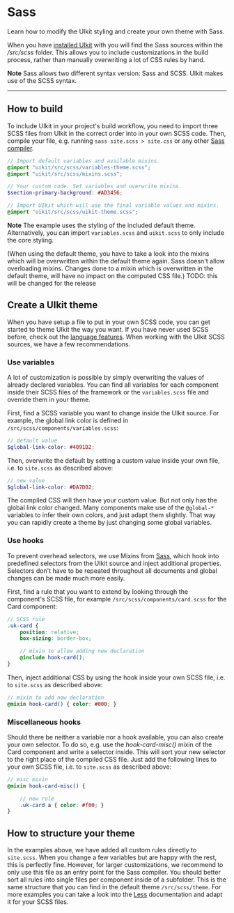 # Sass

<p class="uk-text-lead">Learn how to modify the UIkit styling and create your own theme with Sass.</p>

When you have [installed UIkit](installation.md) with you will find the Sass sources within the _/src/scss_ folder. This allows you to include customizations in the build process, rather than manually overwriting a lot of CSS rules by hand.

**Note** Sass allows two different syntax version: Sass and SCSS. UIkit makes use of the SCSS syntax.

***

## How to build

To include UIkit in your project's build workflow, you need to import three SCSS files from UIkit in the correct order into in your own SCSS code. Then, compile your file, e.g. running `sass site.scss > site.css` or any other [Sass compiler](http://sass-lang.com/documentation/file.SASS_REFERENCE.html#using_sass).

```scss
// Import default variables and available mixins.
@import "uikit/src/scss/variables-theme.scss";
@import "uikit/src/scss/mixins.scss";

// Your custom code. Set variables and overwrite mixins.
$section-primary-background: #AD3456;

// Import UIkit which will use the final variable values and mixins.
@import "uikit/src/scss/uikit-theme.scss";
```

**Note** The example uses the styling of the included default theme. Alternatively, you can import `variables.scss` and `uikit.scss` to only include the core styling.

(When using the default theme, you have to take a look into the mixins which will be overwritten within the default theme again. Sass doesn't allow overloading mixins. Changes done to a mixin which is overwritten in the default theme, will have no impact on the computed CSS file.) TODO: this will be changed for the release

## Create a UIkit theme

When you have setup a file to put in your own SCSS code, you can get started to theme UIkit the way you want. If you have never used SCSS before, check out the [language features](http://sass-lang.com/documentation/file.SASS_REFERENCE.html#features). When working with the UIkit SCSS sources, we have a few recommendations.

### Use variables

A lot of customization is possible by simply overwriting the values of already declared variables. You can find all variables for each component inside their SCSS files of the framework or the `variables.scss` file and override them in your theme.

First, find a SCSS variable you want to change inside the UIkit source. For example, the global link color is defined in `/src/scss/components/variables.scss`:

```scss
// default value
$global-link-color: #4091D2;
```

Then, overwrite the default by setting a custom value inside your own file, i.e. to `site.scss` as described above:

```scss
// new value
$global-link-color: #DA7D02;
```

The compiled CSS will then have your custom value. But not only has the global link color changed. Many components make use of the `@global-*` variables to infer their own colors, and just adapt them slightly. That way you can rapidly create a theme by just changing some global variables.

### Use hooks

To prevent overhead selectors, we use Mixins from [Sass](http://sass-lang.com/documentation/file.SASS_REFERENCE.html#mixins), which hook into predefined selectors from the UIkit source and inject additional properties. Selectors don't have to be repeated throughout all documents and global changes can be made much more easily.

First, find a rule that you want to extend by looking through the component's SCSS file, for example `/src/scss/components/card.scss` for the Card component:

```scss
// SCSS rule
.uk-card {
    position: relative;
    box-sizing: border-box;

    // mixin to allow adding new declaration
    @include hook-card();
}
```

Then, inject additional CSS by using the hook inside your own SCSS file, i.e. to `site.scss` as described above:

```scss
// mixin to add new declaration
@mixin hook-card() { color: #000; }
```

### Miscellaneous hooks

Should there be neither a variable nor a hook available, you can also create your own selector. To do so, e.g. use the _hook-card-misc()_ mixin of the Card component and write a selector inside. This will sort your new selector to the right place of the compiled CSS file. Just add the following lines to your own SCSS file, i.e. to `site.scss` as described above:

```scss
// misc mixin
@mixin hook-card-misc() {

    // new rule
    .uk-card a { color: #f00; }
}
```

## How to structure your theme

In the examples above, we have added all custom rules directly to `site.scss`. When you change a few variables but are happy with the rest, this is perfectly fine. However, for larger customizations, we recommend to only use this file as an entry point for the Sass compiler. You should better sort all rules into single files per component inside of a subfolder. This is the same structure that you can find in the default theme `/src/scss/theme`. For more examples you can take a look into the [Less](less.md#how-to-structure-your-theme) documentation and adapt it for your SCSS files.
